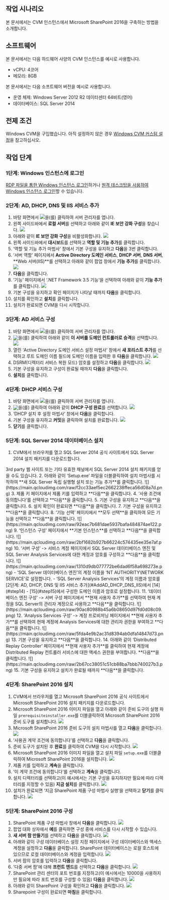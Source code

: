 ## 작업 시나리오
본 문서에서는 CVM 인스턴스에서 Microsoft SharePoint 2016을 구축하는 방법을 소개합니다.

## 소프트웨어
본 문서에서는 다음 하드웨어 사양의 CVM 인스턴스를 예시로 사용합니다.
- vCPU: 4코어
- 메모리: 8GB

본 문서에서는 다음 소프트웨어 버전을 예시로 사용합니다.
- 운영 체제: Windows Server 2012 R2 데이터센터 64비트(영어)
- 데이터베이스: SQL Server 2014

## 전제 조건
Windows CVM을 구입했습니다. 아직 설정하지 않은 경우 [Windows CVM 커스텀 설정](https://intl.cloud.tencent.com/document/product/213/10516)을 참고하십시오.

## 작업 단계

### 1단계: Windows 인스턴스에 로그인
[RDP 파일을 통한 Windows 인스턴스 로그인](https://intl.cloud.tencent.com/document/product/213/5435)하거나 [원격 데스크탑을 사용하여 Windows 인스턴스 로그인](https://intl.cloud.tencent.com/document/product/213/32498)할 수 있습니다.


### 2단계: AD, DHCP, DNS 및 IIS 서비스 추가[](id:AddAD_DHCP_DNS_IIS)
1. 바탕 화면에서 <img src="https://main.qcloudimg.com/raw/f779581f1ce3edfead8c725ce1504009.png" style="margin: 0;"></img>을(를) 클릭하여 서버 관리자를 엽니다.
2. 왼쪽 사이드바에서 **로컬 서버**를 선택하고 아래와 같이 **IE 보안 강화 구성**을 찾습니다.
![](https://main.qcloudimg.com/raw/c2b0791555bbc910cea70732c75daa0f.png)
3. 아래와 같이 **IE 보안 강화 구성**을 비활성화합니다.
![](https://main.qcloudimg.com/raw/6acbf171bc703100401e48e362539b21.png)
4. 왼쪽 사이드바에서 **대시보드**를 선택하고 **역할 및 기능 추가**를 클릭합니다.
5. ‘역할 및 기능 추가 마법사’ 창에서 기본 구성을 유지하고 **다음**을 3번 클릭합니다.
6. ‘서버 역할’ 페이지에서 **Active Directory 도메인 서비스**, **DHCP 서버**, **DNS 서버**, **Web 서버(IIS)**를 선택하고 아래와 같이 팝업 창에서 **기능 추가**를 클릭합니다.
![](https://main.qcloudimg.com/raw/a2bb1c86c9277ca870c629ecf5b0d3f5.png)
7. **다음**을 클릭합니다.
8. ‘기능’ 페이지에서 ‘.NET Framework 3.5 기능’을 선택하여 아래와 같이 **기능 추가**를 클릭합니다.
![](https://main.qcloudimg.com/raw/bf47abbb95ad42b9d6c720c3bb2c846b.png)
9. 기본 구성을 유지하고 확인 페이지가 나타날 때까지 **다음**을 클릭합니다.
10. 설치를 확인하고 **설치**를 클릭합니다.
11. 설치가 완료되면 CVM을 다시 시작합니다.


### 3단계: AD 서비스 구성
1. 바탕 화면에서 <img src="https://main.qcloudimg.com/raw/f779581f1ce3edfead8c725ce1504009.png" style="margin: 0;"></img>을(를) 클릭하여 서버 관리자를 엽니다.
2. <img src="https://main.qcloudimg.com/raw/b7b26ebdfecb3b158adac1a37d7a23f3.png" style="margin:-3px 0px">을(를) 클릭하여 아래와 같이 **이 서버를 도메인 컨트롤러로 승격**을 선택합니다.
![](https://main.qcloudimg.com/raw/1e6aa1d75044898357709909bb969c6f.png)
3. [](id:step14) 열린 ‘Active Directory 도메인 서비스 설정 마법사’ 창에서 **새 포리스트 추가**를 선택하고 루트 도메인 이름 필드에 도메인 이름을 입력한 후 **다음**을 클릭합니다.
![](https://main.qcloudimg.com/raw/017acc0e5939632f3808698f36320fd2.png)
4. [](id:step15) DSRM(디렉터리 서비스 복원 모드) 암호를 설정하고 **다음**을 클릭합니다.
![](https://main.qcloudimg.com/raw/078672b95294790e4985108bd58d8504.png)
5. 기본 구성을 유지하고 구성이 완료될 때까지 **다음**을 클릭합니다.
6. **설치**를 클릭합니다.

### 4단계: DHCP 서비스 구성
1. 바탕 화면에서 <img src="https://main.qcloudimg.com/raw/f779581f1ce3edfead8c725ce1504009.png" style="margin: 0;"></img>을(를) 클릭하여 서버 관리자를 엽니다.
2. <img src="https://main.qcloudimg.com/raw/b7b26ebdfecb3b158adac1a37d7a23f3.png" style="margin:-3px 0px">을(를) 클릭하여 아래와 같이 **DHCP 구성 완료**를 선택합니다.
![](https://main.qcloudimg.com/raw/4c65a7990acc647866d73c1b5ba20a6c.png)
3. ‘DHCP 설치 후 설정 마법사’ 창에서 **다음**을 클릭합니다.
4. 기본 구성을 유지하고 **커밋**을 클릭하여 설치를 완료합니다.
![](https://main.qcloudimg.com/raw/4162a8fbde1b7af1d8fadacaa61965cf.png)
5. **닫기**를 클릭합니다.

### 5단계: SQL Server 2014 데이터베이스 설치

1. CVM에서 브라우저를 열고 SQL Server 2014 공식 사이트에서 SQL Server 2014 설치 패키지를 다운로드합니다.
<dx-alert infotype="explain" title="">
3rd party 웹 사이트 또는 기타 유효한 채널에서 SQL Server 2014 설치 패키지를 얻을 수도 있습니다.
</dx-alert>
2. 아래와 같이 ‘Setup.exe’ 파일을 더블클릭하여 설치 마법사를 시작하여 **새 SQL Server 독립 실행형 설치 또는 기능 추가**를 클릭합니다.
![](https://main.qcloudimg.com/raw/f2cc33aef5ec2662238ffeca56d08a7d.png)
3. 제품 키 페이지에서 제품 키를 입력하고 **다음**을 클릭합니다.
4. ‘사용 조건에 동의합니다’를 선택하고 **다음**을 클릭합니다.
5. 기본 구성을 유지하고 **다음**을 클릭합니다.
6. 설치 확인이 완료되면 **다음**을 클릭합니다.
7. 기본 구성을 유지하고 **다음**을 클릭합니다.
8. ‘기능 선택’ 페이지에서 **모두 선택**을 클릭하여 모든 기능을 선택하고 **다음**을 클릭합니다.
![](https://main.qcloudimg.com/raw/92eac7b681dae5937bafa484874ae122.png)
9. ‘인스턴스 구성’ 페이지에서 **기본 인스턴스**를 선택하고 **다음**을 클릭합니다.
![](https://main.qcloudimg.com/raw/2bf1682b927b66224c574435ee35e7af.png)
10. ‘서버 구성’ -> 서비스 계정 페이지에서 SQL Server 데이터베이스 엔진 및 SQL Server Analysis Services에 대한 계정과 암호를 구성하고 **다음**을 클릭합니다.
![](https://main.qcloudimg.com/raw/1310d9db077772be6dad6f58a698273e.png)
 - ‘SQL Server 데이터베이스 엔진’의 계정 이름을 ‘NT AUTHORITY\NETWORK SERVICE’로 설정합니다.
 - ‘SQL Server Analysis Services’의 계정 이름과 암호를 [2단계: AD, DHCP, DNS 및 IIS 서비스 추가](#AddAD_DHCP_DNS_IIS)에서 [14](#step14) - [15](#step15)에서 구성한 도메인 이름과 암호로 설정합니다.
11. ‘데이터베이스 엔진 구성’ -> 서버 구성 페이지에서 **현재 사용자 추가**를 선택하여 현재 계정을 SQL Server의 관리자 계정으로 사용하고 **다음**을 클릭합니다.
![](https://main.qcloudimg.com/raw/90ac80988b45a6b08650d97fd0d08c09.png)
12. ‘Analysis Services 구성’ -> 계정 프로비저닝 페이지에서 **현재 사용자 추가**를 선택하여 현재 계정에 Analysis Services에 대한 관리자 권한을 부여하고 **다음**을 클릭합니다.
![](https://main.qcloudimg.com/raw/5fda4e9b2ac31d8394ab0dfa14847d73.png)
13. 기본 구성을 유지하고 **다음**을 클릭합니다.
14. 아래와 같이 ‘Distributed Replay Controller’ 페이지에서 **현재 사용자 추가**를 클릭하여 현재 계정에 Distributed Replay 컨트롤러 서비스에 대한 액세스 권한을 부여합니다. **다음**을 클릭합니다.
![](https://main.qcloudimg.com/raw/2b67cc38051c51cb88ba7bbb740027b3.png)
15. 기본 구성을 유지하고 설치가 완료될 때까지 **다음**을 클릭합니다.


### 4단계: SharePoint 2016 설치

1. CVM에서 브라우저를 열고 Microsoft SharePoint 2016 공식 사이트에서 Microsoft SharePoint 2016 설치 패키지를 다운로드합니다.
2. Microsoft SharePoint 2016 이미지 파일을 열고 아래와 같이 준비 도구의 실행 파일 `prerequisiteinstaller.exe`를 더블클릭하여 Microsoft SharePoint 2016 준비 도구를 설치합니다.
![](https://main.qcloudimg.com/raw/1c6c2e0970ea456bbabd4a77ef454a5e.png)
3. Microsoft SharePoint 2016 준비 도구의 설치 마법사를 열고 **다음**을 클릭합니다.
![](https://main.qcloudimg.com/raw/4b42cde60ca558a7c905c6f8031e3a50.png)
4. ‘사용권 계약 조건에 동의합니다’를 선택하고 **다음**을 클릭합니다.
5. 준비 도구가 설치된 후 **완료**를 클릭하여 CVM을 다시 시작합니다.
![](https://main.qcloudimg.com/raw/a8c14625c359decb9941511e267ea2a6.png)
6. Microsoft SharePoint 2016 이미지 파일을 열고 설치 파일 `setup.exe`를 더블클릭하여 Microsoft SharePoint 2016을 설치합니다.
![](https://main.qcloudimg.com/raw/2614739955551657148d9c3a72e566df.png)
7. 제품 키를 입력하고 **계속**을 클릭합니다.
8. ‘이 계약 조건에 동의합니다’를 선택하고 **계속**을 클릭합니다.
9. 설치 디렉터리를 선택하고(이 예시에서는 기본 구성을 유지하지만 필요에 따라 디렉터리를 지정할 수 있음) **지금 설치**를 클릭합니다.
![](https://main.qcloudimg.com/raw/3ea703e1632ec78b3f8f4b961c189208.png)
10. 설치가 완료되면 ‘지금 SharePoint 제품 구성 마법사 실행’을 선택하고 **닫기**를 클릭합니다.
![](https://main.qcloudimg.com/raw/368fa9a4cdb3b47a77c554db855737e0.png)

### 5단계: SharePoint 2016 구성

1. SharePoint 제품 구성 마법사 창에서 **다음**을 클릭합니다.
![](https://main.qcloudimg.com/raw/73aa25130b0e24e6784760a28d6d8fe2.png)
2. 팝업 대화 상자에서 **예**를 클릭하면 구성 중에 서비스를 다시 시작할 수 있습니다.
3. **새 서버 팜 만들기**를 선택하고 **다음**을 클릭합니다.
![](https://main.qcloudimg.com/raw/b66da626c4883f2f2fb1b75bce6042f6.png)
4. 아래와 같이 구성 데이터베이스 설정 지정 페이지에서 구성 데이터베이스와 액세스 계정을 설정하고 **다음**을 클릭합니다.
SharePoint 데이터베이스는 로컬 호스트에 있으므로 로컬 데이터베이스와 계정을 입력합니다.
![](https://main.qcloudimg.com/raw/d1ccac780ddb9fb308b071fe385ad3f6.png)
5. 서버 팜의 암호를 입력하고 **다음**을 클릭합니다.
6. ‘다중 서버 팜’에 대해 **프런트 엔드**를 선택하고 **다음**을 클릭합니다.
![](https://main.qcloudimg.com/raw/c23051f73ae543002bc9c15d3d2b3387.png)
7. SharePoint 관리 센터의 포트 번호를 지정하고(이 예시에서는 10000을 사용하지만 필요에 따라 포트 번호를 구성할 수 있음) **다음**을 클릭합니다.
![](https://main.qcloudimg.com/raw/c7622761e6eb45b1935fccc851379b29.png)
8. 아래와 같이 SharePoint 구성을 확인하고 **다음**을 클릭합니다.
![](https://main.qcloudimg.com/raw/8d97c6aff42bb8b27fb3e108fa3d16d8.png)
9. Sharepoint 구성이 완료되면 **마침**을 클릭합니다.

